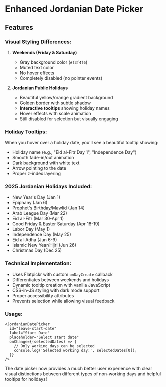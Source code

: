 # Enhanced Jordanian Date Picker

## Features

### Visual Styling Differences:

1. **Weekends (Friday & Saturday)**
   - Gray background color (`#f3f4f6`)
   - Muted text color
   - No hover effects
   - Completely disabled (no pointer events)

2. **Jordanian Public Holidays**
   - Beautiful yellow/orange gradient background
   - Golden border with subtle shadow
   - **Interactive tooltips** showing holiday names
   - Hover effects with scale animation
   - Still disabled for selection but visually engaging

### Holiday Tooltips:

When you hover over a holiday date, you'll see a beautiful tooltip showing:
- Holiday name (e.g., "Eid al-Fitr Day 1", "Independence Day")
- Smooth fade-in/out animation
- Dark background with white text
- Arrow pointing to the date
- Proper z-index layering

### 2025 Jordanian Holidays Included:

- New Year's Day (Jan 1)
- Epiphany (Jan 6)
- Prophet's Birthday/Mawlid (Jan 14)
- Arab League Day (Mar 22)
- Eid al-Fitr (Mar 30-Apr 1)
- Good Friday & Easter Saturday (Apr 18-19)
- Labor Day (May 1)
- Independence Day (May 25)
- Eid al-Adha (Jun 6-9)
- Islamic New Year/Hijri (Jun 26)
- Christmas Day (Dec 25)

### Technical Implementation:

- Uses Flatpickr with custom `onDayCreate` callback
- Differentiates between weekends and holidays
- Dynamic tooltip creation with vanilla JavaScript
- CSS-in-JS styling with dark mode support
- Proper accessibility attributes
- Prevents selection while allowing visual feedback

### Usage:

```tsx
<JordanianDatePicker
  id="leave-start-date"
  label="Start Date"
  placeholder="Select start date"
  onChange={(selectedDates) => {
    // Only working days can be selected
    console.log('Selected working day:', selectedDates[0]);
  }}
/>
```

The date picker now provides a much better user experience with clear visual distinctions between different types of non-working days and helpful tooltips for holidays!
